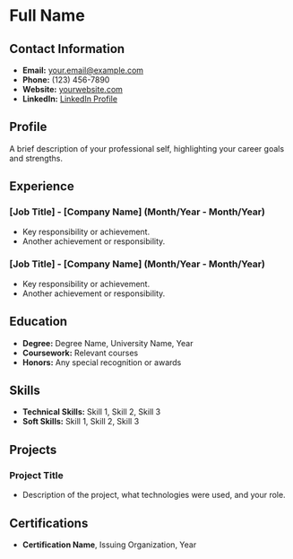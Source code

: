 # Full Name

## Contact Information

- **Email:** your.email@example.com
- **Phone:** (123) 456-7890
- **Website:** [yourwebsite.com](https://www.yourwebsite.com)
- **LinkedIn:** [LinkedIn Profile](https://www.linkedin.com)

## Profile

A brief description of your professional self, highlighting your career goals and strengths.

## Experience

### [Job Title] - [Company Name] (Month/Year - Month/Year)

- Key responsibility or achievement.
- Another achievement or responsibility.

### [Job Title] - [Company Name] (Month/Year - Month/Year)

- Key responsibility or achievement.
- Another achievement or responsibility.

## Education

- **Degree:** Degree Name, University Name, Year
- **Coursework:** Relevant courses
- **Honors:** Any special recognition or awards

## Skills

- **Technical Skills:** Skill 1, Skill 2, Skill 3
- **Soft Skills:** Skill 1, Skill 2, Skill 3

## Projects

### Project Title

- Description of the project, what technologies were used, and your role.

## Certifications

- **Certification Name**, Issuing Organization, Year
